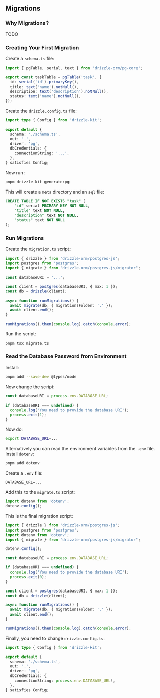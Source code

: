 ## Migrations

### Why Migrations?

TODO

### Creating Your First Migration

Create a `schema.ts` file:

```ts
import { pgTable, serial, text } from 'drizzle-orm/pg-core';

export const taskTable = pgTable('task', {
  id: serial('id').primaryKey(),
  title: text('name').notNull(),
  description: text('description').notNull(),
  status: text('name').notNull(),
});
```

Create the `drizzle.config.ts` file:

```ts
import type { Config } from 'drizzle-kit';

export default {
  schema: './schema.ts',
  out: '.',
  driver: 'pg',
  dbCredentials: {
    connectionString: '...',
  },
} satisfies Config;
```

Now run:

```sh
pnpm drizzle-kit generate:pg
```

This will create a `meta` directory and an `sql` file:

```sql
CREATE TABLE IF NOT EXISTS "task" (
	"id" serial PRIMARY KEY NOT NULL,
	"title" text NOT NULL,
	"description" text NOT NULL,
	"status" text NOT NULL
);
```

### Run Migrations

Create the `migration.ts` script:

```ts
import { drizzle } from 'drizzle-orm/postgres-js';
import postgres from 'postgres';
import { migrate } from 'drizzle-orm/postgres-js/migrator';

const databaseURI = '...';

const client = postgres(databaseURI, { max: 1 });
const db = drizzle(client);

async function runMigrations() {
  await migrate(db, { migrationsFolder: '.' });
  await client.end();
}

runMigrations().then(console.log).catch(console.error);
```

Run the script:

```sh
pnpm tsx migrate.ts
```

### Read the Database Password from Environment

Install:

```sh
pnpm add --save-dev @types/node
```

Now change the script:

```ts
const databaseURI = process.env.DATABASE_URL;

if (databaseURI === undefined) {
  console.log('You need to provide the database URI');
  process.exit(1);
}
```

Now do:

```sh
export DATABASE_URL=...
```

Alternatively you can read the environment variables from the `.env` file.
Install `dotenv`:

```sh
pnpm add dotenv
```

Create a `.env` file:

```
DATABASE_URL=...
```

Add this to the `migrate.ts` script:

```ts
import dotenv from 'dotenv';
dotenv.config();
```

This is the final migration script:

```ts
import { drizzle } from 'drizzle-orm/postgres-js';
import postgres from 'postgres';
import dotenv from 'dotenv';
import { migrate } from 'drizzle-orm/postgres-js/migrator';

dotenv.config();

const databaseURI = process.env.DATABASE_URL;

if (databaseURI === undefined) {
  console.log('You need to provide the database URI');
  process.exit(0);
}

const client = postgres(databaseURI, { max: 1 });
const db = drizzle(client);

async function runMigrations() {
  await migrate(db, { migrationsFolder: '.' });
  await client.end();
}

runMigrations().then(console.log).catch(console.error);
```

Finally, you need to change `drizzle.config.ts`:

```ts
import type { Config } from 'drizzle-kit';

export default {
  schema: './schema.ts',
  out: '.',
  driver: 'pg',
  dbCredentials: {
    connectionString: process.env.DATABASE_URL!,
  },
} satisfies Config;
```
